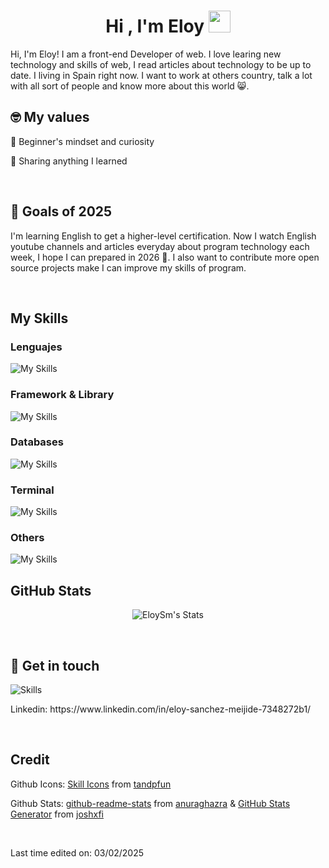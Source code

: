 <h1 align="center">Hi , I'm Eloy <img src="https://media.giphy.com/media/hvRJCLFzcasrR4ia7z/giphy.gif" width="35"></h1>

<p>Hi, I'm Eloy! I am a front-end Developer of web. I love learing new technology and skills of web, I read articles about technology to be up to date. I living in Spain right now. I want to work at others country, talk a lot with all sort of people and know more about this world 😸.</p>

<h2>🤓 My values</h2>
<p>🍏 Beginner's mindset and curiosity</p>
<p>🙌 Sharing anything I learned</p><br>

<h2>🔭 Goals of 2025</h2>

<p>I'm learning English to get a higher-level certification. Now I watch English youtube channels and articles everyday about program technology each week, I hope I can prepared in 2026 💪. I also want to contribute more open source projects make I can improve my skills of program.</p><br>

<h2>My Skills</h2>

<h3>Lenguajes</h3>

![My Skills](https://go-skill-icons.vercel.app/api/icons?i=js,html,css,java,php)

<h3>Framework & Library</h3>

![My Skills](https://go-skill-icons.vercel.app/api/icons?i=react,tailwind,bootstrap)

<h3>Databases</h3>

![My Skills](https://go-skill-icons.vercel.app/api/icons?i=postgresql,mariadb,mysql)

<h3>Terminal</h3>

![My Skills](https://go-skill-icons.vercel.app/api/icons?i=bash,powershell,warp)

<h3>Others</h3>

![My Skills](https://go-skill-icons.vercel.app/api/icons?i=vite,figma,linux,github,git)

<h2>GitHub Stats</h2>

<div align="center">
  
![EloySm's Stats](https://github-readme-stats.vercel.app/api?username=EloySm&theme=chartreuse-dark&show_icons=true&hide_border=true&rank_icon=github&bg_color=151515&icon_color=7f3ace&title_color=6bd600&text_color=ffffff&include_all_commits=true) 

</div><br>

<h2>🔗 Get in touch</h2>

![Skills](https://skills.syvixor.com/api/icons?i=linkedin)
  
<p>Linkedin: https://www.linkedin.com/in/eloy-sanchez-meijide-7348272b1/</p><br>

<h2>Credit</h2> 
<p>Github Icons: <a href="https://github.com/lelouchfr/skill-icons">Skill Icons</a> from <a href="https://github.com/LelouchFR">tandpfun</a></p>
<p>Github Stats: <a href="https://github.com/anuraghazra/github-readme-stats">github-readme-stats</a> from <a href="https://github.com/anuraghazra">anuraghazra</a> & <a href="https://gh-stats-gen.vercel.app/">GitHub Stats Generator</a> from <a href="https://github.com/joshxfi">joshxfi</a></p><br>

<p>Last time edited on: 03/02/2025</p>
